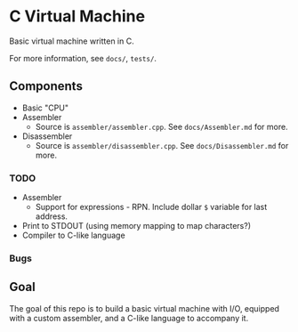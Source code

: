 # C Virtual Machine

Basic virtual machine written in C.

For more information, see `docs/`, `tests/`.

## Components
- Basic "CPU"
- Assembler
    - Source is `assembler/assembler.cpp`. See `docs/Assembler.md` for more.
- Disassembler
  - Source is `assembler/disassembler.cpp`. See `docs/Disassembler.md` for more.

### TODO
- Assembler
    - Support for expressions - RPN. Include dollar `$` variable for last address.
- Print to STDOUT (using memory mapping to map characters?)
- Compiler to C-like language

### Bugs

## Goal
The goal of this repo is to build a basic virtual machine with I/O, equipped with a custom assembler, and a C-like language to accompany it.